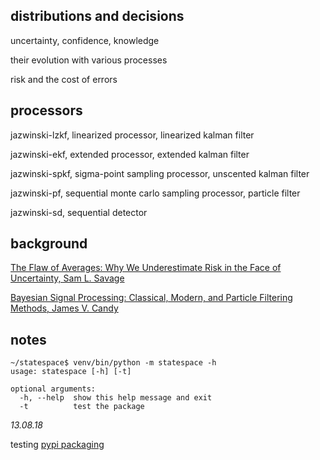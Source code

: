 
## distributions and decisions

uncertainty, confidence, knowledge

their evolution with various processes

risk and the cost of errors

## processors  

jazwinski-lzkf, linearized processor, linearized kalman filter

jazwinski-ekf, extended processor, extended kalman filter

jazwinski-spkf, sigma-point sampling processor, unscented kalman filter

jazwinski-pf, sequential monte carlo sampling processor, particle filter

jazwinski-sd, sequential detector

## background

[The Flaw of Averages: Why We Underestimate Risk in the Face of Uncertainty, Sam L. Savage](http://a.co/cDDBO9p)

[Bayesian Signal Processing: Classical, Modern, and Particle Filtering Methods, James V. Candy](http://a.co/gp4upXd)

## notes

    ~/statespace$ venv/bin/python -m statespace -h
    usage: statespace [-h] [-t]
    
    optional arguments:
      -h, --help  show this help message and exit
      -t          test the package

*13.08.18*

testing [pypi packaging](https://test.pypi.org/project/statespace/) 

